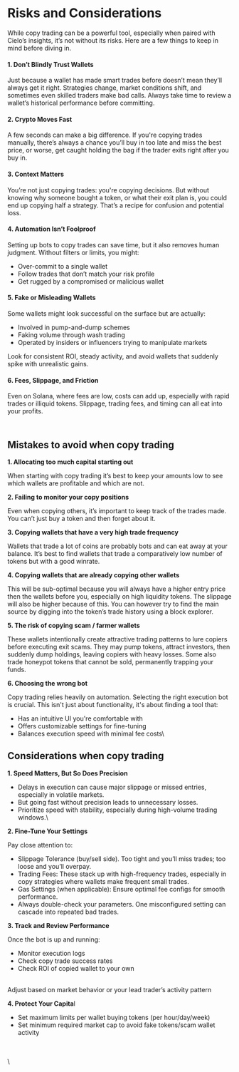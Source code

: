 # Risks and Considerations

While copy trading can be a powerful tool, especially when paired with Cielo’s insights, it’s not without its risks. Here are a few things to keep in mind before diving in.

#### 1. Don’t Blindly Trust Wallets

Just because a wallet has made smart trades before doesn’t mean they’ll always get it right. Strategies change, market conditions shift, and sometimes even skilled traders make bad calls. Always take time to review a wallet’s historical performance before committing.

#### 2. Crypto Moves Fast

A few seconds can make a big difference. If you're copying trades manually, there’s always a chance you’ll buy in too late and miss the best price, or worse, get caught holding the bag if the trader exits right after you buy in.

#### 3. Context Matters

You’re not just copying trades: you're copying decisions. But without knowing why someone bought a token, or what their exit plan is, you could end up copying half a strategy. That’s a recipe for confusion and potential loss.

#### 4. Automation Isn’t Foolproof

Setting up bots to copy trades can save time, but it also removes human judgment. Without filters or limits, you might:

* Over-commit to a single wallet
* Follow trades that don’t match your risk profile
* Get rugged by a compromised or malicious wallet

#### 5. Fake or Misleading Wallets

Some wallets might look successful on the surface but are actually:

* Involved in pump-and-dump schemes
* Faking volume through wash trading
* Operated by insiders or influencers trying to manipulate markets

Look for consistent ROI, steady activity, and avoid wallets that suddenly spike with unrealistic gains.

#### 6. Fees, Slippage, and Friction

Even on Solana, where fees are low, costs can add up, especially with rapid trades or illiquid tokens. Slippage, trading fees, and timing can all eat into your profits.

\
Mistakes to avoid when copy trading
-----------------------------------



**1. Allocating too much capital starting out**

When starting with copy trading it’s best to keep your amounts low to see which wallets are profitable and which are not.&#x20;

**2. Failing to monitor your copy positions**

Even when copying others, it’s important to keep track of the trades made. You can’t just buy a token and then forget about it.

**3. Copying wallets that have a very high trade frequency**

Wallets that trade a lot of coins are probably bots and can eat away at your balance. It’s best to find wallets that trade a comparatively low number of tokens but with a good winrate.

**4. Copying wallets that are already copying other wallets**

This will be sub-optimal because you will always have a higher entry price then the wallets before you, especially on high liquidity tokens. The slippage will also be higher because of this. You can however try to find the main source by digging into the token’s trade history using a block explorer.

**5. The risk of copying scam / farmer wallets**

These wallets intentionally create attractive trading patterns to lure copiers before executing exit scams. They may pump tokens, attract investors, then suddenly dump holdings, leaving copiers with heavy losses. Some also trade honeypot tokens that cannot be sold, permanently trapping your funds.&#x20;

**6. Choosing the wrong bot**

Copy trading relies heavily on automation. Selecting the right execution bot is crucial. This isn't just about functionality, it's about finding a tool that:

* Has an intuitive UI you're comfortable with
* Offers customizable settings for fine-tuning
* Balances execution speed with minimal fee costs\


## Considerations when copy trading

&#x20;

**1. Speed Matters, But So Does Precision**

* Delays in execution can cause major slippage or missed entries, especially in volatile markets.
* But going fast without precision leads to unnecessary losses.
* Prioritize speed with stability, especially during high-volume trading windows.\


**2. Fine-Tune Your Settings**

Pay close attention to:

* Slippage Tolerance (buy/sell side). Too tight and you’ll miss trades; too loose and you’ll overpay.
* Trading Fees: These stack up with high-frequency trades, especially in copy strategies where wallets make frequent small trades.
* Gas Settings (when applicable): Ensure optimal fee configs for smooth performance.
* Always double-check your parameters. One misconfigured setting can cascade into repeated bad trades.



**3. Track and Review Performance**

Once the bot is up and running:

* Monitor execution logs
* Check copy trade success rates
* Check ROI of copied wallet to your own

\
Adjust based on market behavior or your lead trader’s activity pattern



**4. Protect Your Capita**l

* Set maximum limits per wallet buying tokens (per hour/day/week)
* Set minimum required market cap to avoid fake tokens/scam wallet activity

\
\
\
